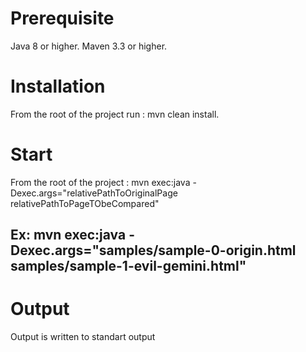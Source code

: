# Prerequisite
Java 8 or higher.
Maven 3.3 or higher.
# Installation
From the root of the project run :
mvn clean install.
# Start
From the root of the project :
mvn exec:java -Dexec.args="relativePathToOriginalPage relativePathToPageTObeCompared"
## Ex: mvn exec:java -Dexec.args="samples/sample-0-origin.html samples/sample-1-evil-gemini.html"
# Output
Output is written to standart output


